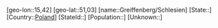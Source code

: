 ﻿---
location: [51,03,15,42]
type: City
tags:
- geo/City


SpocWebEntityId: 30565
isDeleted: false
confidential: public

---
[geo-lon::15,42]
[geo-lat::51,03]
[name::Greiffenberg/Schlesien]
[State::]
[Country::[Poland](geo/Continent/Europe/Poland.md)]
[StateId::]
[Population::]
[Unknown::]

